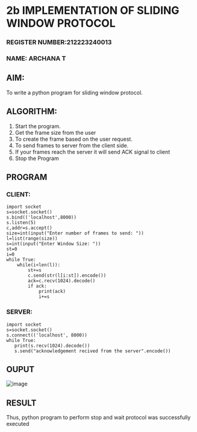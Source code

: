# 2b IMPLEMENTATION OF SLIDING WINDOW PROTOCOL
### REGISTER NUMBER:212223240013  
### NAME: ARCHANA T  
## AIM:
To write a python program for sliding window protocol.  
## ALGORITHM:
1. Start the program.
2. Get the frame size from the user
3. To create the frame based on the user request.
4. To send frames to server from the client side.
5. If your frames reach the server it will send ACK signal to client
6. Stop the Program
## PROGRAM
### CLIENT:
```
import socket
s=socket.socket()
s.bind(('localhost',8000)) 
s.listen(5)
c,addr=s.accept()
size=int(input("Enter number of frames to send: "))
l=list(range(size))
s=int(input("Enter Window Size: "))
st=0
i=0
while True:
    while(i<len(l)):
        st+=s
        c.send(str(l[i:st]).encode())
        ack=c.recv(1024).decode()
        if ack:
            print(ack)
            i+=s
```


### SERVER:
```
import socket
s=socket.socket()
s.connect(('localhost', 8000))
while True:
   print(s.recv(1024).decode())
   s.send("acknowledgement recived from the server".encode())
```
## OUPUT

![image](https://github.com/ARCHANAT1305/2b_SLIDING_WINDOW_PROTOCOL/assets/145975189/bd47578d-5f90-4c4d-8be1-3aa28288cc06)

## RESULT
Thus, python program to perform stop and wait protocol was successfully executed
